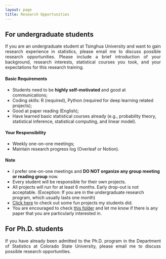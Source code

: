 ```yaml
---
layout: page
title: Research Opportunities
---
```


## For undergraduate students
<p align="justify">
If you are an undergraduate student at Tsinghua University and want to gain research experience in statistics, please email me to discuss possible research opportunities. Please include a brief introduction of your background, research interests, statistical courses you took, and your expectations for this research training. 
</p>

#### Basic Requirements

- Students need to be **highly self-motivated** and good at communications;
- Coding skills: R (required), Python (required for deep learning related projects);
- Good at paper reading (English);
- Have learned basic statistical courses already (e.g., probability theory, statistical inference, statistical computing, and linear model).

#### Your Responsibility

- Weekly one-on-one meetings;
- Maintain research progress log (Overleaf or Notion).

#### Note

- I prefer one-on-one meetings and **DO NOT organize any group meeting or reading group** now.
- Every student will be responsible for their own projects.
- All projects will run for at least 6 months. Early drop-out is not acceptable. (Exception: If you are in the undergraduate research program, which usually lasts one month)
- [Click here](https://tianyingw.github.io/gallery/) to check out some fun projects my students did.
- You are encouraged to check [this folder](https://www.dropbox.com/scl/fo/65ni0wzzilr8us03lzqif/h?rlkey=p2wdja8ihvxq0i1k7je6zs53p&dl=0/) and let me know if there is any paper that you are particularly interested in.


## For Ph.D. students
<p align="justify">
If you have already been admitted to the Ph.D. program in the Department of Statistics at Colorado State University, please email me to discuss possible research opportunities. 
</p>


